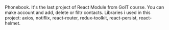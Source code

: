 Phonebook. It's the last project of React Module from GoIT course.
You can make account and add, delete or filtr contacts.
Libraries i used in this project:
axios,
notiflix,
react-router,
redux-toolkit,
react-persist,
react-helmet.